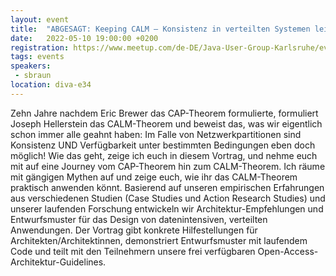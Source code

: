 ```yaml
---
layout: event
title:  "ABGESAGT: Keeping CALM – Konsistenz in verteilten Systemen leicht gemacht"
date:   2022-05-10 19:00:00 +0200
registration: https://www.meetup.com/de-DE/Java-User-Group-Karlsruhe/events/285104281/
tags: events
speakers:
 - sbraun
location: diva-e34
---
```

Zehn Jahre nachdem Eric Brewer das CAP-Theorem formulierte, formuliert Joseph Hellerstein das CALM-Theorem und beweist das, was wir eigentlich schon immer alle geahnt haben: Im Falle von Netzwerkpartitionen sind Konsistenz UND Verfügbarkeit unter bestimmten Bedingungen eben doch möglich! Wie das geht, zeige ich euch in diesem Vortrag, und nehme euch mit auf eine Journey vom CAP-Theorem hin zum CALM-Theorem. Ich räume mit gängigen Mythen auf und zeige euch, wie ihr das CALM-Theorem praktisch anwenden könnt. Basierend auf unseren empirischen Erfahrungen aus verschiedenen Studien (Case Studies und Action Research Studies) und unserer laufenden Forschung entwickeln wir Architektur-Empfehlungen und Entwurfsmuster für das Design von datenintensiven, verteilten Anwendungen. Der Vortrag gibt konkrete Hilfestellungen für Architekten/Architektinnen, demonstriert Entwurfsmuster mit laufendem Code und teilt mit den Teilnehmern unsere frei verfügbaren Open-Access-Architektur-Guidelines.
